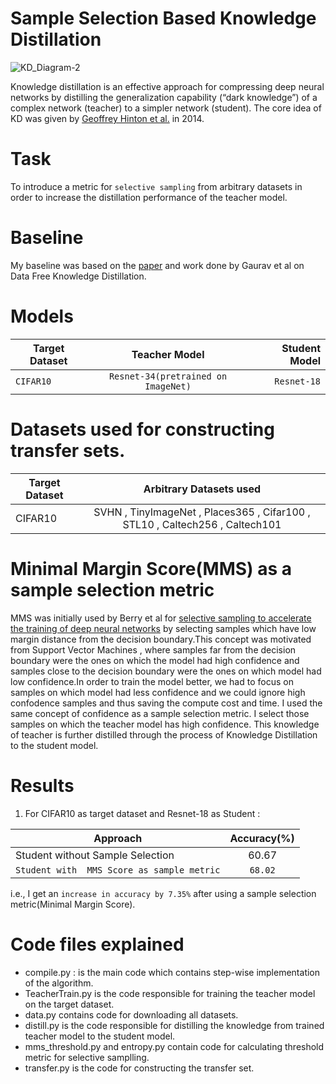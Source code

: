 # Sample Selection Based Knowledge Distillation

![KD_Diagram-2](https://user-images.githubusercontent.com/73641247/132132493-0d22c4c2-2450-4303-b2fd-f6f809d7f917.png)


Knowledge distillation is an effective approach for compressing deep neural networks by distilling the generalization capability (“dark knowledge”) of a complex network (teacher) to a simpler network (student).
The core idea of KD was given by [Geoffrey Hinton et al.](https://arxiv.org/pdf/1503.02531.pdf) in 2014.

# Task 
To introduce a metric for `selective sampling` from arbitrary datasets in order to  increase the distillation performance of the teacher model.

# Baseline
My baseline was based on the [paper](https://arxiv.org/abs/2011.09113) and work done by Gaurav et al on Data Free Knowledge Distillation.


# Models
| Target Dataset        |Teacher Model          | Student Model  |
| ------------- |:-------------:| -----:   |
| `CIFAR10`   | `Resnet-34(pretrained on ImageNet)`| `Resnet-18` |

# Datasets used for constructing transfer sets.
| Target Dataset        |Arbitrary Datasets used          |
| ------------- |:-------------:|
| CIFAR10   | SVHN , TinyImageNet , Places365 , Cifar100 , STL10 , Caltech256 , Caltech101 |

#  Minimal Margin Score(MMS) as a sample selection metric
MMS was initially used by Berry et al for [selective sampling to accelerate the training of deep neural networks](https://arxiv.org/pdf/1911.06996.pdf) by selecting samples which have low margin distance from the decision boundary.This concept was motivated from Support Vector Machines , where samples far from the decision boundary were the ones on which the model had high confidence and samples close to the decision boundary were the ones on which model had low confidence.In order to train the model better, we had to focus on samples on which model had less confidence and we could ignore high confodence samples and thus saving the compute cost and time.
I used the same concept of confidence as a sample selection metric. I select those samples on which the teacher model has high confidence. This knowledge of teacher is further distilled through the process of Knowledge Distillation to the student model.

# Results

1. For CIFAR10 as target dataset and Resnet-18 as Student : 

|   Approach    |Accuracy(%)      |
| ------------- |:-------------:|
| Student without Sample Selection | 60.67|
| `Student with  MMS Score as sample metric`   | `68.02`|

i.e., I get an `increase in accuracy by 7.35%` after using a sample selection metric(Minimal Margin Score).

# Code files explained
- compile.py : is the main code which contains step-wise implementation of the algorithm.
- TeacherTrain.py is the code responsible for training the teacher model on the target dataset.
- data.py contains code for downloading all datasets.
- distill.py is the code responsible for distilling the knowledge from trained teacher model to the student model.
- mms_threshold.py and entropy.py contain code for calculating threshold metric for selective samplling.
- transfer.py is the code for constructing the transfer set.



